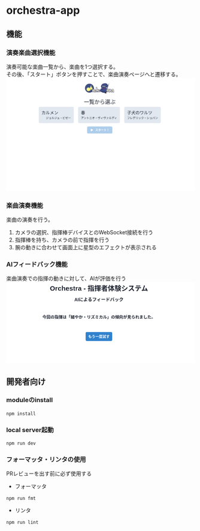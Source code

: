 # orchestra-app


## 機能
### 演奏楽曲選択機能
演奏可能な楽曲一覧から、楽曲を1つ選択する。\
その後、「スタート」ボタンを押すことで、楽曲演奏ページへと遷移する。
![楽曲選択画面](src/assets/select_music.png)

### 楽曲演奏機能
楽曲の演奏を行う。
1. カメラの選択、指揮棒デバイスとのWebSocket接続を行う
2. 指揮棒を持ち、カメラの前で指揮を行う
3. 腕の動きに合わせて画面上に星型のエフェクトが表示される

### AIフィードバック機能
楽曲演奏での指揮の動きに対して、AIが評価を行う
![AIフィードバック画面](src/assets/ai_feedback.png)

## 開発者向け

### moduleのinstall
```
npm install
```

### local server起動
```
npm run dev
```

### フォーマッタ・リンタの使用
PRレビューを出す前に必ず使用する
- フォーマッタ
```
npm run fmt
```

- リンタ
```
npm run lint
```